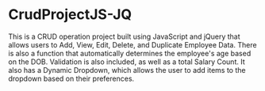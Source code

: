 # CrudProjectJS-JQ
This is a CRUD operation project built using JavaScript and jQuery that allows users to Add, View, Edit, Delete, and Duplicate Employee Data. There is also a function that automatically determines the employee's age based on the DOB. Validation is also included, as well as a total Salary Count. It also has a Dynamic Dropdown, which allows the user to add items to the dropdown based on their preferences.
